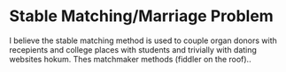 # Stable Matching/Marriage Problem
I believe the stable matching method is used to couple organ donors with recepients and college places with students and trivially with dating websites hokum. Thes matchmaker methods (fiddler on the roof)..
